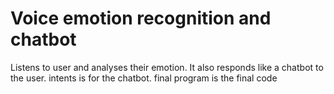 # Voice emotion recognition and chatbot
Listens to user and analyses their emotion. It also responds like a chatbot to the user.
intents is for the chatbot.
final program is the final code
